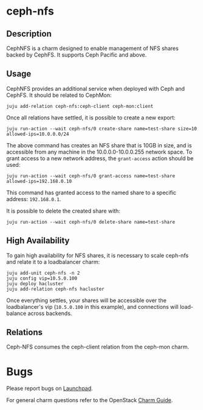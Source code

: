 # ceph-nfs

## Description

CephNFS is a charm designed to enable management of NFS shares backed
by CephFS. It supports Ceph Pacific and above.

## Usage

CephNFS provides an additional service when deployed with Ceph and CephFS.
It should be related to CephMon:

    juju add-relation ceph-nfs:ceph-client ceph-mon:client

Once all relations have settled, it is possible to create a new export:

    juju run-action --wait ceph-nfs/0 create-share name=test-share size=10 allowed-ips=10.0.0.0/24

The above command has creates an NFS share that is 10GB in size, and is
accessible from any machine in the 10.0.0.0-10.0.0.255 network space. To
grant access to a new network address, the `grant-access` action should be
used:

    juju run-action --wait ceph-nfs/0 grant-access name=test-share allowed-ips=192.168.0.10

This command has granted access to the named share to a specific
address: `192.168.0.1`.

It is possible to delete the created share with:

    juju run-action --wait ceph-nfs/0 delete-share name=test-share

## High Availability

To gain high availability for NFS shares, it is necessary to scale ceph-nfs and relate it to a loadbalancer charm:

    juju add-unit ceph-nfs -n 2
    juju config vip=10.5.0.100
    juju deploy hacluster
    juju add-relation ceph-nfs hacluster

Once everything settles, your shares will be accessible over the loadbalancer's vip (`10.5.0.100` in this example), and connections will load-balance across backends.

## Relations

Ceph-NFS consumes the ceph-client relation from the ceph-mon charm.

# Bugs

Please report bugs on [Launchpad][lp-bugs-charm-ceph-fs].

For general charm questions refer to the OpenStack [Charm Guide][cg].

<!-- LINKS -->

[lp-bugs-charm-ceph-fs]: https://bugs.launchpad.net/charm-ceph-fs/+filebug
[cg]: https://docs.openstack.org/charm-guide
